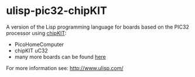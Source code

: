 # ulisp-pic32-chipKIT
A version of the Lisp programming language for boards based on the PIC32 processor using [chipKIT](http://chipkit.net/):

* PicoHomeComputer
* chipKIT uC32
* many more boards can be found [here](https://chipkit.net/wiki/index.php?title=Boards)

For more information see: http://www.ulisp.com/

